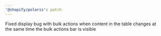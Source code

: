 ```yaml
---
'@shopify/polaris': patch
---
```


Fixed display bug with bulk actions when content in the table changes at the same time the bulk actions bar is visible
